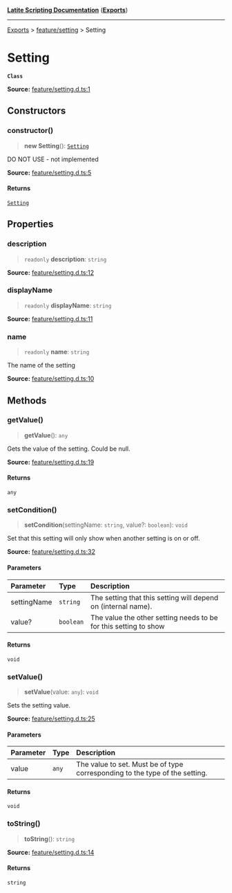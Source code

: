 [**Latite Scripting Documentation**](../../README.md) ([**Exports**](../../exports.md))

---

[Exports](../../exports.md) > [feature/setting](../index.md) > Setting

# Setting

**`Class`**

**Source:** [feature/setting.d.ts:1](https://github.com/LatiteScripting/latitescripting.github.io/blob/1720dc7/definitions/feature/setting.d.ts#L1)

## Constructors

### constructor()

> **new Setting**(): [`Setting`](class.Setting.md)

DO NOT USE - not implemented

**Source:** [feature/setting.d.ts:5](https://github.com/LatiteScripting/latitescripting.github.io/blob/1720dc7/definitions/feature/setting.d.ts#L5)

#### Returns

[`Setting`](class.Setting.md)

## Properties

### description

> `readonly` **description**: `string`

**Source:** [feature/setting.d.ts:12](https://github.com/LatiteScripting/latitescripting.github.io/blob/1720dc7/definitions/feature/setting.d.ts#L12)

### displayName

> `readonly` **displayName**: `string`

**Source:** [feature/setting.d.ts:11](https://github.com/LatiteScripting/latitescripting.github.io/blob/1720dc7/definitions/feature/setting.d.ts#L11)

### name

> `readonly` **name**: `string`

The name of the setting

**Source:** [feature/setting.d.ts:10](https://github.com/LatiteScripting/latitescripting.github.io/blob/1720dc7/definitions/feature/setting.d.ts#L10)

## Methods

### getValue()

> **getValue**(): `any`

Gets the value of the setting. Could be null.

**Source:** [feature/setting.d.ts:19](https://github.com/LatiteScripting/latitescripting.github.io/blob/1720dc7/definitions/feature/setting.d.ts#L19)

#### Returns

`any`

### setCondition()

> **setCondition**(settingName: `string`, value?: `boolean`): `void`

Set that this setting will only show when another setting is on or off.

**Source:** [feature/setting.d.ts:32](https://github.com/LatiteScripting/latitescripting.github.io/blob/1720dc7/definitions/feature/setting.d.ts#L32)

#### Parameters

| Parameter   | Type      | Description                                                      |
| :---------- | :-------- | :--------------------------------------------------------------- |
| settingName | `string`  | The setting that this setting will depend on (internal name).    |
| value?      | `boolean` | The value the other setting needs to be for this setting to show |

#### Returns

`void`

### setValue()

> **setValue**(value: `any`): `void`

Sets the setting value.

**Source:** [feature/setting.d.ts:25](https://github.com/LatiteScripting/latitescripting.github.io/blob/1720dc7/definitions/feature/setting.d.ts#L25)

#### Parameters

| Parameter | Type  | Description                                                                 |
| :-------- | :---- | :-------------------------------------------------------------------------- |
| value     | `any` | The value to set. Must be of type corresponding to the type of the setting. |

#### Returns

`void`

### toString()

> **toString**(): `string`

**Source:** [feature/setting.d.ts:14](https://github.com/LatiteScripting/latitescripting.github.io/blob/1720dc7/definitions/feature/setting.d.ts#L14)

#### Returns

`string`
